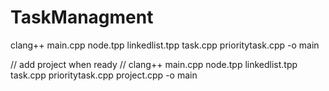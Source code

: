 # TaskManagment

clang++ main.cpp node.tpp linkedlist.tpp task.cpp prioritytask.cpp -o main

// add project when ready
// clang++ main.cpp node.tpp linkedlist.tpp task.cpp prioritytask.cpp project.cpp -o main